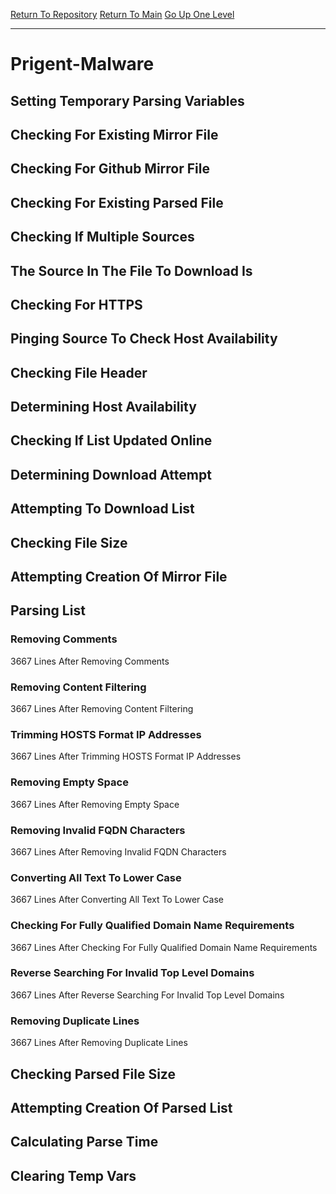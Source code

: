[Return To Repository](https://github.com/deathbybandaid/piholeparser/)
[Return To Main](https://github.com/deathbybandaid/piholeparser/blob/dev-nomerge/RecentRunLogs/Mainlog.md)
[Go Up One Level](https://github.com/deathbybandaid/piholeparser/blob/dev-nomerge/RecentRunLogs/TopLevelScripts/30-Processing-External-Blacklists.md)
____________________________________
# Prigent-Malware
## Setting Temporary Parsing Variables
## Checking For Existing Mirror File
## Checking For Github Mirror File
## Checking For Existing Parsed File
## Checking If Multiple Sources
## The Source In The File To Download Is
## Checking For HTTPS
## Pinging Source To Check Host Availability
## Checking File Header
## Determining Host Availability
## Checking If List Updated Online
## Determining Download Attempt
## Attempting To Download List
## Checking File Size
## Attempting Creation Of Mirror File
## Parsing List
### Removing Comments
3667 Lines After Removing Comments
### Removing Content Filtering
3667 Lines After Removing Content Filtering
### Trimming HOSTS Format IP Addresses
3667 Lines After Trimming HOSTS Format IP Addresses
### Removing Empty Space
3667 Lines After Removing Empty Space
### Removing Invalid FQDN Characters
3667 Lines After Removing Invalid FQDN Characters
### Converting All Text To Lower Case
3667 Lines After Converting All Text To Lower Case
### Checking For Fully Qualified Domain Name Requirements
3667 Lines After Checking For Fully Qualified Domain Name Requirements
### Reverse Searching For Invalid Top Level Domains
3667 Lines After Reverse Searching For Invalid Top Level Domains
### Removing Duplicate Lines
3667 Lines After Removing Duplicate Lines
## Checking Parsed File Size
## Attempting Creation Of Parsed List
## Calculating Parse Time
## Clearing Temp Vars

